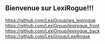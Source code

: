 ## Bienvenue sur LexiRogue!!!

https://github.com/LexiGroup/ws_lexirogue  
https://github.com/LexiGroup/lexirogue_front  
https://github.com/LexiGroup/lexirogue_back  
https://github.com/LexiGroup/LexiRogue  
